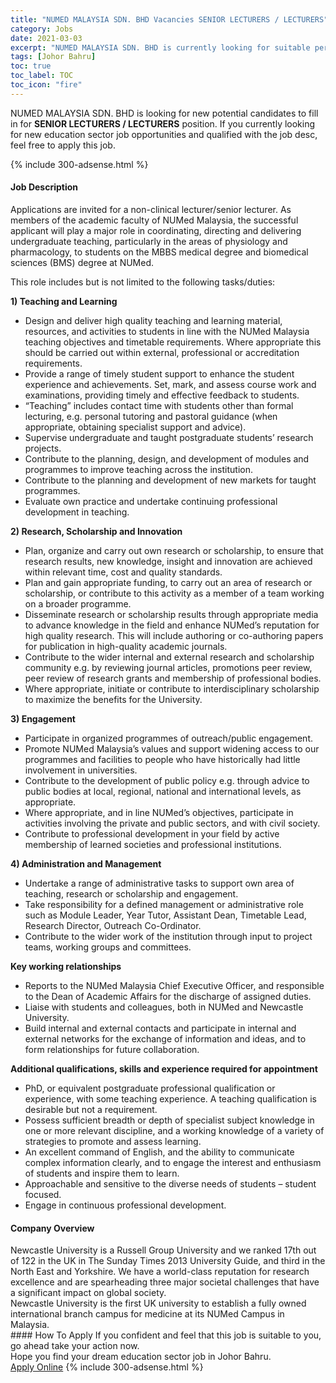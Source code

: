```yaml
---
title: "NUMED MALAYSIA SDN. BHD Vacancies SENIOR LECTURERS / LECTURERS" 
category: Jobs 
date: 2021-03-03 
excerpt: "NUMED MALAYSIA SDN. BHD is currently looking for suitable person to fill in the SENIOR LECTURERS / LECTURERS which positioned at Johor Bahru" 
tags: [Johor Bahru] 
toc: true 
toc_label: TOC 
toc_icon: "fire" 
--- 
```


<p>NUMED MALAYSIA SDN. BHD is looking for new potential candidates to fill in for <b>SENIOR LECTURERS / LECTURERS</b> position. If you currently looking for new education sector job opportunities and qualified with the job desc, feel free to apply this job.
</p>{% include 300-adsense.html %} 
 <div><div><h4>Job Description</h4></div><div><div><span><div><p>Applications are invited for a non-clinical lecturer/senior lecturer.&#160;As members of the academic faculty of NUMed Malaysia, the successful applicant will play a major role in coordinating, directing and delivering undergraduate teaching, particularly in the areas of physiology and pharmacology, to students on the MBBS medical degree and biomedical sciences (BMS) degree at NUMed.</p><p>This role includes but is not limited to the following tasks/duties:</p><p><strong>1)&#160;Teaching and Learning</strong></p><ul><li>Design and deliver high quality teaching and learning material, resources, and activities to students in line with the NUMed Malaysia teaching objectives and timetable requirements. Where appropriate this should be carried out within external, professional or accreditation requirements.</li><li>Provide a range of timely student support to enhance the student experience and achievements. Set, mark, and assess course work and examinations, providing timely and effective feedback to students.</li><li>&#8220;Teaching&#8221; includes contact time with students other than formal lecturing, e.g. personal tutoring and pastoral guidance (when appropriate, obtaining specialist support and advice).</li><li>Supervise undergraduate and taught postgraduate students&#8217; research projects.</li><li>Contribute to the planning, design, and development of modules and programmes to improve teaching across the institution.</li><li>Contribute to the planning and development of new markets for taught programmes.</li><li>Evaluate own practice and undertake continuing professional development in teaching.</li></ul><p><strong>2)&#160;Research, Scholarship and Innovation</strong></p><ul><li>Plan, organize and carry out own research or scholarship, to ensure that research results, new knowledge, insight and innovation are achieved within relevant time, cost and quality standards.</li><li>Plan and gain appropriate funding, to carry out an area of research or scholarship, or contribute to this activity as a member of a team working on a broader programme.</li><li>Disseminate research or scholarship results through appropriate media to advance knowledge in the field and enhance NUMed&#8217;s reputation for high quality research. This will include authoring or co-authoring papers for publication in high-quality academic journals.</li><li>Contribute to the wider internal and external research and scholarship community e.g. by reviewing journal articles, promotions peer review, peer review of research grants and membership of professional bodies.</li><li>Where appropriate, initiate or contribute to interdisciplinary scholarship to maximize the benefits for the University.</li></ul><p><strong>3)&#160;Engagement</strong></p><ul><li>Participate in organized programmes of outreach/public engagement.</li><li>Promote NUMed Malaysia&#8217;s values and support widening access to our programmes and facilities to people who have historically had little involvement in universities.</li><li>Contribute to the development of public policy e.g. through advice to public bodies at local, regional, national and international levels, as appropriate.</li><li>Where appropriate, and in line NUMed&#8217;s objectives, participate in activities involving the private and public sectors, and with civil society.</li><li>Contribute to professional development in your field by active membership of learned societies and professional institutions.</li></ul><p><strong>4)&#160;Administration and Management</strong></p><ul><li>Undertake a range of administrative tasks to support own area of teaching, research or scholarship and engagement.</li><li>Take responsibility for a defined management or administrative role such as Module Leader, Year Tutor, Assistant Dean, Timetable Lead, Research Director, Outreach Co-Ordinator.</li><li>Contribute to the wider work of the institution through input to project teams, working groups and committees.</li></ul><p><strong>Key working relationships</strong></p><ul><li>Reports to the NUMed Malaysia Chief Executive Officer, and responsible to the Dean of Academic Affairs for the discharge of assigned duties.</li><li>Liaise with students and colleagues, both in NUMed and Newcastle University.</li><li>Build internal and external contacts and participate in internal and external networks for the exchange of information and ideas, and to form relationships for future collaboration.</li></ul><p><strong>Additional qualifications, skills and experience required for appointment</strong></p><ul><li>PhD, or equivalent postgraduate professional qualification or experience, with some teaching experience. A teaching qualification is desirable but not a requirement.</li><li>Possess sufficient breadth or depth of specialist subject knowledge in one or more relevant discipline, and a working knowledge of a variety of strategies to promote and assess learning.</li><li>An excellent command of English, and the ability to communicate complex information clearly, and to engage the interest and enthusiasm of students and inspire them to learn.</li><li>Approachable and sensitive to the diverse needs of students &#8211; student focused.</li><li>Engage in continuous professional development.</li></ul></div></span></div></div></div> 
<div><div><h4>Company Overview</h4></div><div><div><span><div><div>Newcastle University is a Russell Group University and we ranked 17th out of 122 in the UK in The Sunday Times 2013 University Guide, and third in the North East and Yorkshire. We have a world-class reputation for research excellence and are spearheading three major societal challenges that have a significant impact on global society.</div>
<div>Newcastle University is the first UK university to establish a fully owned international branch campus for medicine at its NUMed Campus in Malaysia.</div></div></span></div></div></div> 
#### How To Apply 
If you confident and feel that this job is suitable to you, go ahead take your action now. <br/> 
Hope you find your dream education sector job in Johor Bahru. <br/> 
<a href="https://www.jobstreet.com.my/en/job/senior-lecturers-lecturers-4495880?jobId=jobstreet-my-job-4495880" class="btn btn--info" target="_blank" rel="nofollow noopenner">Apply Online</a> 
{% include 300-adsense.html %} 